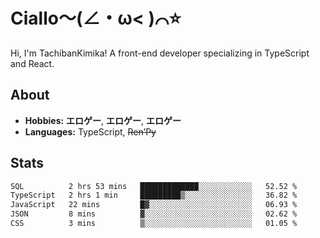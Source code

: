 # Ciallo～(∠・ω< )⌒⭐️

Hi, I'm TachibanKimika! A front-end developer specializing in TypeScript and React.

## About
- **Hobbies:** **エロゲー**, **エロゲー**, **エロゲー**
- **Languages:** TypeScript, ~~Ren’Py~~

## Stats
<!--START_SECTION:waka-->

```txt
SQL          2 hrs 53 mins   █████████████░░░░░░░░░░░░   52.52 %
TypeScript   2 hrs 1 min     █████████▒░░░░░░░░░░░░░░░   36.82 %
JavaScript   22 mins         █▓░░░░░░░░░░░░░░░░░░░░░░░   06.93 %
JSON         8 mins          ▓░░░░░░░░░░░░░░░░░░░░░░░░   02.62 %
CSS          3 mins          ▒░░░░░░░░░░░░░░░░░░░░░░░░   01.05 %
```

<!--END_SECTION:waka-->

<!-- ![Metrics](https://metrics.lecoq.io/TachibanaKimika?template=classic&base.activity=0&base.community=0&base.repositories=0&languages=1&isocalendar=1&isocalendar.duration=half-year&languages.limit=8&languages.sections=most-used&languages.colors=github&languages.threshold=0%25&languages.indepth=false&languages.recent.load=300&languages.recent.days=14&config.timezone=Asia%2FShanghai)
 -->
